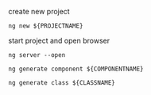 create new project
```
ng new ${PROJECTNAME}
```
start project and open browser
```
ng server --open
```

```
ng generate component ${COMPONENTNAME}
```

```
ng generate class ${CLASSNAME}
```